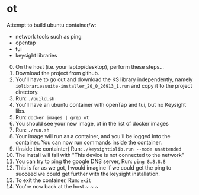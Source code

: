 # ot
Attempt to build ubuntu container/w:
- network tools such as ping
- opentap
- tui
- keysight libraries

0. On the host (i.e. your laptop/desktop), perform these steps...
1. Download the project from github.
2. You'll have to go out and download the KS library independently, namely `iolibrariessuite-installer_20_0_26913_1.run` and copy it to the project directory.
3. Run: `./build.sh`
5. You'll have an ubuntu container with openTap and tui, but no Keysight libs.
5. Run: `docker images | grep ot`
5. You should see your new image, ot in the list of docker images
5. Run: `./run.sh`
5. Your image will run as a container, and you'll be logged into the container.  You can now run commands inside the container.
5. (Inside the containter) Run: `./keysightiolib.run --mode unattended`
5. The install will fail with "This device is not connected to the network"
5. You can try to ping the google DNS server, Run: `ping 8.8.8.8`
5. This is far as we got, I would imagine if we could get the ping to succeed we could get further with the keysight installation.
5. To exit the container, Run: `exit`
5. You're now back at the host
~
~
~
